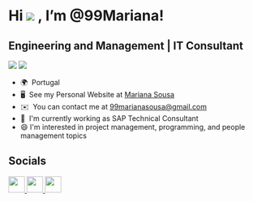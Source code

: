 Hi ![](https://user-images.githubusercontent.com/18350557/176309783-0785949b-9127-417c-8b55-ab5a4333674e.gif) , I’m @99Mariana!
=================================================================================================================================

Engineering and Management | IT Consultant
----------------------------------

![](https://komarev.com/ghpvc/?username=your-github-99Mariana&color=blue&style=for-the-badge) <a href="https://www.github.com/99Mariana" target="_blank" rel="noreferrer"><img
src="https://img.shields.io/github/followers/99Mariana?logo=github&style=for-the-badge&color=0891b2&labelColor=1c1917" /></a>

- 🌍  Portugal
- 🖥️  See my Personal Website at [Mariana Sousa](http://99Mariana.github.io/)
- ✉️  You can contact me at [99marianasousa@gmail.com](mailto:99marianasousa@gmail.com)
- 🚀  I'm currently working as SAP Technical Consultant
- 😄  I'm interested in project management, programming, and people management topics

## Socials

<p align="left">  <a href="mailto:99marianasousa@gmail.com" target="_blank" rel="noreferrer"> <picture> <source media="(prefers-color-scheme: dark)" srcset="https://raw.githubusercontent.com/danielcranney/readme-generator/main/public/icons/socials/gmail-dark.svg" /> <source media="(prefers-color-scheme: light)" srcset="https://raw.githubusercontent.com/danielcranney/readme-generator/main/public/icons/socials/gmail.svg" /> <img src="https://raw.githubusercontent.com/danielcranney/readme-generator/main/public/icons/socials/github.svg" width="32" height="32" /> </picture> </a> <a href="https://www.github.com/99Mariana" target="_blank" rel="noreferrer"> <picture> <source media="(prefers-color-scheme: dark)" srcset="https://raw.githubusercontent.com/danielcranney/readme-generator/main/public/icons/socials/github-dark.svg" /> <source media="(prefers-color-scheme: light)" srcset="https://raw.githubusercontent.com/danielcranney/readme-generator/main/public/icons/socials/github.svg" /> <img src="https://raw.githubusercontent.com/danielcranney/readme-generator/main/public/icons/socials/github.svg" width="32" height="32" /> </picture> </a> <a href="https://www.linkedin.com/in/mariana-sousa-4843b7219/" target="_blank" rel="noreferrer"> <picture> <source media="(prefers-color-scheme: dark)" srcset="https://raw.githubusercontent.com/danielcranney/readme-generator/main/public/icons/socials/linkedin-dark.svg" /> <source media="(prefers-color-scheme: light)" srcset="https://raw.githubusercontent.com/danielcranney/readme-generator/main/public/icons/socials/linkedin.svg" /> <img src="https://raw.githubusercontent.com/danielcranney/readme-generator/main/public/icons/socials/linkedin.svg" width="32" height="32" /> </picture> </a></p>
<!---
99Mariana/99Mariana is a ✨ special ✨ repository because its `README.md` (this file) appears on your GitHub profile.
You can click the Preview link to take a look at your changes.
--->
